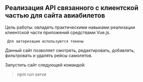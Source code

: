 ## Реализация API связанного с клиентской частью для сайта авиабилетов
Цель работы: овладеть практическими навыками реализации клиентской части приложений средствами Vue.js.

```
 Для авторизации используются токены
```
Данный сайт позволяет смотреть, редактировать, добавлять, фильтровать и удалять рейсы самолетов.

Запустить сайт следующей командой:

>npm run serve